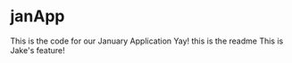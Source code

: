 janApp
======

This is the code for our January Application
Yay!
this is the readme
This is Jake's feature!